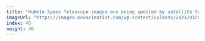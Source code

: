 ```yaml
---
title: "Hubble Space Telescope images are being spoiled by satellite trails"
imageUrl: "https://images.newscientist.com/wp-content/uploads/2023/03/02112607/SEI_146364598.jpg?width=600"
index: 46
weight: 46
---
```

